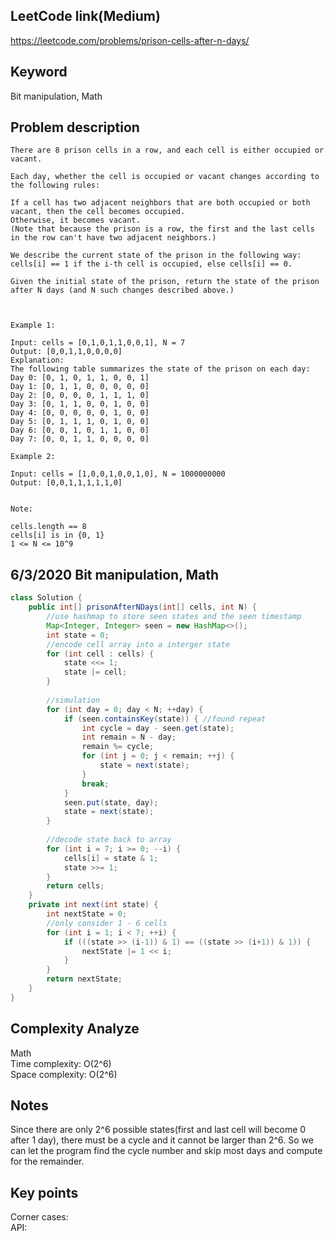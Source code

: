 ## LeetCode link(Medium)
https://leetcode.com/problems/prison-cells-after-n-days/

## Keyword
Bit manipulation, Math

## Problem description
```
There are 8 prison cells in a row, and each cell is either occupied or vacant.

Each day, whether the cell is occupied or vacant changes according to the following rules:

If a cell has two adjacent neighbors that are both occupied or both vacant, then the cell becomes occupied.
Otherwise, it becomes vacant.
(Note that because the prison is a row, the first and the last cells in the row can't have two adjacent neighbors.)

We describe the current state of the prison in the following way: cells[i] == 1 if the i-th cell is occupied, else cells[i] == 0.

Given the initial state of the prison, return the state of the prison after N days (and N such changes described above.)

 

Example 1:

Input: cells = [0,1,0,1,1,0,0,1], N = 7
Output: [0,0,1,1,0,0,0,0]
Explanation: 
The following table summarizes the state of the prison on each day:
Day 0: [0, 1, 0, 1, 1, 0, 0, 1]
Day 1: [0, 1, 1, 0, 0, 0, 0, 0]
Day 2: [0, 0, 0, 0, 1, 1, 1, 0]
Day 3: [0, 1, 1, 0, 0, 1, 0, 0]
Day 4: [0, 0, 0, 0, 0, 1, 0, 0]
Day 5: [0, 1, 1, 1, 0, 1, 0, 0]
Day 6: [0, 0, 1, 0, 1, 1, 0, 0]
Day 7: [0, 0, 1, 1, 0, 0, 0, 0]

Example 2:

Input: cells = [1,0,0,1,0,0,1,0], N = 1000000000
Output: [0,0,1,1,1,1,1,0]
 

Note:

cells.length == 8
cells[i] is in {0, 1}
1 <= N <= 10^9
```
## 6/3/2020 Bit manipulation, Math

```java
class Solution {
    public int[] prisonAfterNDays(int[] cells, int N) {
        //use hashmap to store seen states and the seen timestamp
        Map<Integer, Integer> seen = new HashMap<>();
        int state = 0;
        //encode cell array into a interger state
        for (int cell : cells) {
            state <<= 1;
            state |= cell;
        }
        
        //simulation
        for (int day = 0; day < N; ++day) {
            if (seen.containsKey(state)) { //found repeat
                int cycle = day - seen.get(state);
                int remain = N - day;
                remain %= cycle;
                for (int j = 0; j < remain; ++j) {
                    state = next(state);
                }
                break;
            }
            seen.put(state, day);
            state = next(state);
        }
        
        //decode state back to array
        for (int i = 7; i >= 0; --i) {
            cells[i] = state & 1;
            state >>= 1;
        }
        return cells;
    }
    private int next(int state) {
        int nextState = 0;
        //only consider 1 - 6 cells
        for (int i = 1; i < 7; ++i) {
            if (((state >> (i-1)) & 1) == ((state >> (i+1)) & 1)) {
                nextState |= 1 << i;
            }
        }
        return nextState;
    }
}
```

## Complexity Analyze
Math\
Time complexity: O(2^6)\
Space complexity: O(2^6)

## Notes
Since there are only 2^6 possible states(first and last cell will become 0 after 1 day), there must be a cycle and it cannot be larger than 2^6. So we can let the program find the cycle number and skip most days and compute for the remainder.

## Key points
Corner cases: \
API: 
